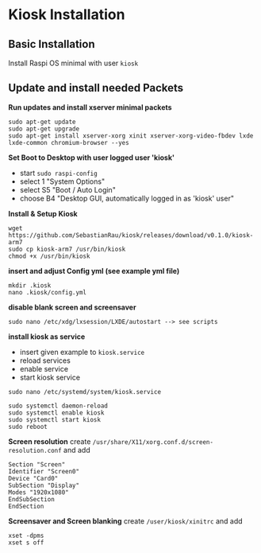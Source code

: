 # Kiosk Installation #

## Basic Installation ## 
Install Raspi OS minimal with user ```kiosk```


## Update and install needed Packets ##

**Run updates and install xserver minimal packets**
```
sudo apt-get update
sudo apt-get upgrade
sudo apt-get install xserver-xorg xinit xserver-xorg-video-fbdev lxde lxde-common chromium-browser --yes
```


**Set Boot to Desktop with user logged user 'kiosk'**
- start ```sudo raspi-config```
- select  1 "System Options"
- select S5 "Boot / Auto Login"
- choose B4 "Desktop GUI, automatically logged in as 'kiosk' user"


**Install & Setup Kiosk**
```
wget https://github.com/SebastianRau/kiosk/releases/download/v0.1.0/kiosk-arm7
sudo cp kiosk-arm7 /usr/bin/kiosk
chmod +x /usr/bin/kiosk
```

**insert and adjust Config yml (see example yml file)**
```
mkdir .kiosk
nano .kiosk/config.yml
```

**disable blank screen and screensaver**
```
sudo nano /etc/xdg/lxsession/LXDE/autostart --> see scripts
```

**install kiosk as service**
- insert given example to ```kiosk.service```
- reload services
- enable service
- start kiosk service

```
sudo nano /etc/systemd/system/kiosk.service 
```
```
sudo systemctl daemon-reload
sudo systemctl enable kiosk
sudo systemctl start kiosk
sudo reboot
```


**Screen resolution**
create ```/usr/share/X11/xorg.conf.d/screen-resolution.conf``` and add
```
Section "Screen"
Identifier "Screen0"
Device "Card0"
SubSection "Display"
Modes "1920x1080"
EndSubSection
EndSection
```

**Screensaver and Screen blanking**
create ```/user/kiosk/xinitrc``` and add
```
xset -dpms
xset s off
```
 